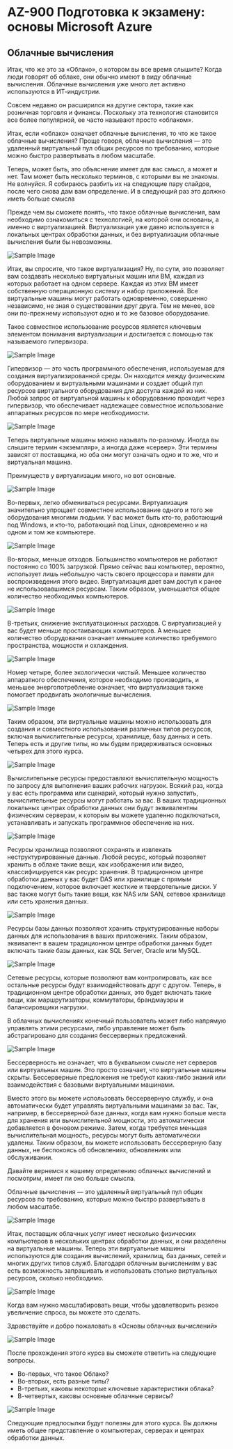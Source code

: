 # AZ-900 Подготовка к экзамену: основы Microsoft Azure

## Облачные вычисления


Итак, что же это за «Облако», о котором вы все время слышите? Когда люди говорят об облаке, они обычно имеют в виду облачные вычисления. Облачные вычисления уже много лет активно используются в ИТ-индустрии. 

Совсем недавно он расширился на другие сектора, такие как розничная торговля и финансы. Поскольку эта технология становится все более популярной, ее часто называют просто «облаком».




Итак, если «облако» означает облачные вычисления, то что же такое облачные вычисления? Проще говоря, облачные вычисления — это удаленный виртуальный пул общих ресурсов по требованию, которые можно быстро развертывать в любом масштабе. 

Теперь, может быть, это объяснение имеет для вас смысл, а может и нет. Там может быть несколько терминов, с которыми вы не знакомы. Не волнуйся. Я собираюсь разбить их на следующие пару слайдов, после чего снова дам вам определение. И в следующий раз это должно иметь больше смысла




Прежде чем вы сможете понять, что такое облачные вычисления, вам необходимо ознакомиться с технологией, на которой они основаны, а именно с виртуализацией. Виртуализация уже давно используется в локальных центрах обработки данных, и без виртуализации облачные вычисления были бы невозможны. 


![Sample Image](./picture/picture1.png)

Итак, вы спросите, что такое виртуализация? Ну, по сути, это позволяет вам создавать несколько виртуальных машин или ВМ, каждая из которых работает на одном сервере. Каждая из этих ВМ имеет собственную операционную систему и набор приложений. Все виртуальные машины могут работать одновременно, совершенно независимо, не зная о существовании друг друга. Тем не менее, все они по-прежнему используют одно и то же базовое оборудование.




Такое совместное использование ресурсов является ключевым элементом понимания виртуализации и достигается с помощью так называемого гипервизора. 

![Sample Image](./picture/picture2.png)

Гипервизор — это часть программного обеспечения, используемая для создания виртуализированной среды. Он находится между физическим оборудованием и виртуальными машинами и создает общий пул ресурсов виртуального оборудования для доступа каждой из них. Любой запрос от виртуальной машины к оборудованию проходит через гипервизор, что обеспечивает надлежащее совместное использование аппаратных ресурсов по мере необходимости.



![Sample Image](./picture/picture3.png)

Теперь виртуальные машины можно называть по-разному. Иногда вы слышите термин «экземпляр», а иногда даже «сервер». Эти термины зависят от поставщика, но оба они могут означать одно и то же, что и виртуальная машина.






Преимуществ у виртуализации много, но вот основные. 


![Sample Image](./picture/picture4.png)


Во-первых, легко обмениваться ресурсами. Виртуализация значительно упрощает совместное использование одного и того же оборудования многими людьми. У вас может быть кто-то, работающий под Windows, и кто-то, работающий под Linux, одновременно и на одном и том же компьютере. 

![Sample Image](./picture/picture5.png)

Во-вторых, меньше отходов. Большинство компьютеров не работают постоянно со 100% загрузкой. Прямо сейчас ваш компьютер, вероятно, использует лишь небольшую часть своего процессора и памяти для воспроизведения этого видео. Виртуализация дает вам доступ к ранее не использовавшимся ресурсам. Таким образом, уменьшается общее количество необходимых компьютеров. 


![Sample Image](./picture/picture6.png)


В-третьих, снижение эксплуатационных расходов. С виртуализацией у вас будет меньше простаивающих компьютеров. А меньшее количество оборудования означает меньшее количество требуемого пространства, мощности и охлаждения. 


![Sample Image](./picture/picture7.png)

Номер четыре, более экологически чистый. Меньшее количество аппаратного обеспечения, которое необходимо производить, и меньшее энергопотребление означает, что виртуализация также помогает продвигать экологичные вычисления.



![Sample Image](./picture/picture8.png)

Таким образом, эти виртуальные машины можно использовать для создания и совместного использования различных типов ресурсов, включая вычислительные ресурсы, хранилище, базу данных и сеть. Теперь есть и другие типы, но мы будем придерживаться основных четырех для этого курса.




![Sample Image](./picture/picture9.png)


Вычислительные ресурсы предоставляют вычислительную мощность по запросу для выполнения ваших рабочих нагрузок. Всякий раз, когда у вас есть программа или сценарий, который нужно запустить, вычислительные ресурсы могут работать за вас. В ваших традиционных локальных центрах обработки данных они будут эквивалентны физическим серверам, к которым вы можете удаленно подключаться, устанавливать и запускать программное обеспечение на них.



![Sample Image](./picture/picture10.png)

Ресурсы хранилища позволяют сохранять и извлекать неструктурированные данные. Любой ресурс, который позволяет хранить в облаке такие вещи, как изображения или видео, классифицируется как ресурс хранения. В традиционном центре обработки данных у вас будет DAS или хранилище с прямым подключением, которое включает жесткие и твердотельные диски. У вас также могут быть такие вещи, как NAS или SAN, сетевое хранилище или сеть хранения данных.


![Sample Image](./picture/picture11.png)

Ресурсы базы данных позволяют хранить структурированные наборы данных для использования в ваших приложениях. Таким образом, эквивалент в вашем традиционном центре обработки данных будет включать такие базы данных, как SQL Server, Oracle или MySQL. 


![Sample Image](./picture/picture12.png)

Cетевые ресурсы, которые позволяют вам контролировать, как все остальные ресурсы будут взаимодействовать друг с другом. Теперь, в традиционном центре обработки данных, это будет включать такие вещи, как маршрутизаторы, коммутаторы, брандмауэры и балансировщики нагрузки.



В облачных вычислениях конечный пользователь может либо напрямую управлять этими ресурсами, либо управление может быть абстрагировано для создания бессерверных предложений. 

![Sample Image](./picture/picture13.png)

Бессерверность не означает, что в буквальном смысле нет серверов или виртуальных машин. Это просто означает, что виртуальные машины скрыты. Бессерверные предложения не требуют каких-либо знаний или взаимодействия с базовыми виртуальными машинами. 


Вместо этого вы можете использовать бессерверную службу, и она автоматически будет управлять виртуальными машинами за вас. Так, например, в бессерверной базе данных, когда вам нужно больше места для хранения или вычислительной мощности, это автоматически добавляется в фоновом режиме. Затем, когда требуется меньшая вычислительная мощность, ресурсы могут быть автоматически удалены. Таким образом, вы можете использовать бессерверную базу данных, не беспокоясь об обновлениях, обновлениях или обслуживании.




Давайте вернемся к нашему определению облачных вычислений и посмотрим, имеет ли оно больше смысла.



Облачные вычисления — это удаленный виртуальный пул общих ресурсов по требованию, которые можно быстро развертывать в любом масштабе. 

![Sample Image](./picture/picture14.png)

Итак, поставщик облачных услуг имеет несколько физических компьютеров в нескольких центрах обработки данных, и они разделены на виртуальные машины. Теперь эти виртуальные машины используются для создания вычислений, хранилищ, баз данных, сетей и многих других типов служб. Благодаря облачным вычислениям у вас есть возможность запрашивать и использовать столько виртуальных ресурсов, сколько необходимо. 

![Sample Image](./picture/picture15.png)

Когда вам нужно масштабировать вещи, чтобы удовлетворить резкое увеличение спроса, вы можете это сделать.













Здравствуйте и добро пожаловать в «Основы облачных вычислений»


![Sample Image](./picture/picture1.png)

После прохождения этого курса вы сможете ответить на следующие вопросы.
 
- Во-первых, что такое Облако? 
- Во-вторых, есть разные типы? 
- В-третьих, каковы некоторые ключевые характеристики облака? 
- В-четвертых, каковы основные облачные сервисы?


![Sample Image](./picture/picture2.png)

Следующие предпосылки будут полезны для этого курса. Вы должны иметь общее представление о компьютерах, серверах и центрах обработки данных. 




